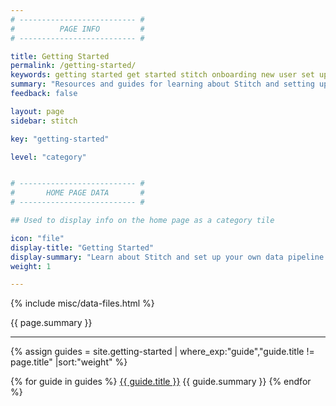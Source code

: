 ```yaml
---
# -------------------------- #
#          PAGE INFO         #
# -------------------------- #

title: Getting Started
permalink: /getting-started/
keywords: getting started get started stitch onboarding new user set up stitch
summary: "Resources and guides for learning about Stitch and setting up your own data pipeline."
feedback: false

layout: page
sidebar: stitch

key: "getting-started"

level: "category"


# -------------------------- #
#       HOME PAGE DATA       #
# -------------------------- #

## Used to display info on the home page as a category tile

icon: "file"
display-title: "Getting Started"
display-summary: "Learn about Stitch and set up your own data pipeline."
weight: 1

---
```


{% include misc/data-files.html %}

{{ page.summary }}

---

{% assign guides = site.getting-started | where_exp:"guide","guide.title != page.title" |sort:"weight" %}

{% for guide in guides %}
<span class="h3"><a href="{{ guide.url | prepend: site.baseurl }}">{{ guide.title }}</a></span>
{{ guide.summary }}
{% endfor %}